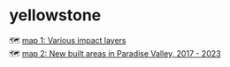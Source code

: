 # yellowstone

🗺️ [map 1: Various impact layers](https://boettiger-lab.github.io/yellowstone/yellowstone_impacts.html)  
🗺️ [map 2: New built areas in Paradise Valley, 2017 - 2023](https://boettiger-lab.github.io/yellowstone/paradise.html)
